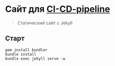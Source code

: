 # Сайт для [CI-CD-pipeline](https://github.com/bititanb/CI-CD-pipeline)
> Статический сайт с Jekyll

## Старт

```shell
gem install bundler
bundle install
bundle exec jekyll serve -w
```
